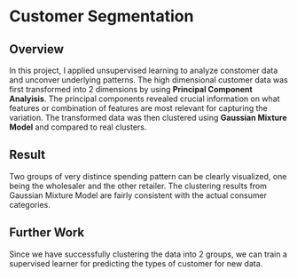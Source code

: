 # Customer Segmentation

## Overview
In this project, I applied unsupervised learning to analyze constomer data and unconver underlying patterns. The high dimensional customer data was first transformed into 2 dimensions by using **Principal Component Analyisis**. The principal components revealed crucial information on what features or combination of features are most relevant for capturing the variation. The transformed data was then clustered using **Gaussian Mixture Model** and compared to real clusters.

## Result
Two groups of very distince spending pattern can be clearly visualized, one being the wholesaler and the other retailer. The clustering results from Gaussian Mixture Model are fairly consistent with the actual consumer categories.

## Further Work
Since we have successfully clustering the data into 2 groups, we can train a supervised learner for predicting the types of customer for new data.
